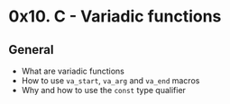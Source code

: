# 0x10. C - Variadic functions

## General
* What are variadic functions
* How to use `va_start`, `va_arg` and `va_end` macros
* Why and how to use the `const` type qualifier
